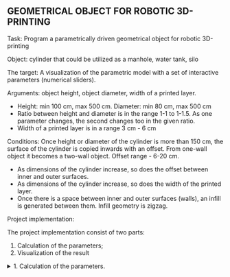 ## GEOMETRICAL OBJECT FOR ROBOTIC 3D-PRINTING

Task: Program a parametrically driven geometrical object for robotic 3D-printing

Object: cylinder that could be utilized as a manhole, water tank, silo

The target: A visualization of the parametric model with a set of interactive parameters (numerical sliders).

Arguments: object height, object diameter, width of a printed layer.
- Height: min 100 cm, max 500 cm. Diameter: min 80 cm, max 500 cm
- Ratio between height and diameter is in the range 1-1 to 1-1.5. As one parameter changes, the second changes too in the given ratio.
- Width of a printed layer is in a range 3 cm - 6 cm

Conditions:
Once height or diameter of the cylinder is more than 150 cm, the surface of the
cylinder is copied inwards with an offset. From one-wall object it becomes a two-wall
object. Offset range - 6-20 cm.
- As dimensions of the cylinder increase, so does the offset between inner and
outer surfaces.
- As dimensions of the cylinder increase, so does the width of the printed layer.
- Once there is a space between inner and outer surfaces (walls), an infill is
generated between them. Infill geometry is zigzag.

Project implementation:

The project implementation consist of two parts:
1. Calculation of the parameters;
2. Visualization of the result

<details><summary>1. Calculation of the parameters.</summary> 

Part 1 was implemented with C language and there was calculated the parameters for the constituent parts of an object.

Bottom of the object.
- There was added the bottom of the object with the follows parameters:
	height of the buttom is equal to the width of a printed layer;
	diameter of the buttom is equal to the diameter of the Object.

Offset for the  inner cylinder
- According to the condition of the assignment,the offset is 3-6 cm and depends on the size of the subject. 
So it was introduced the follows direct dependence of the offset on the diameter of the object:
- if (diameter >= 80 && diameter < 220)
	width = 3;
- if (diameter >= 220 && diameter < 360)
        width = 4;
- if (diameter >= 360 && diameter < 500)
	width = 5;
- if (diameter == 500)
        width = 6;

Outer cylinder
- The diameter of the outer cylinder is equal to:
(diameter of the Object) minus (width of a printed layer).
- The height of the outer cylinder is equal to:
(height of the Object) minus (height of the Buttom)
					
Inner cylinder
- The diameter of the inner cylinder is equal to: 
(diameter of the Object) minus (2 * width of a printed layer) minus (2 * offset). 
- The width of a printed layer for both cylinders are taken into account.

Zigzag
- For zigzag parameters, it was assumed that the zigzag does not need to be superimposed on the outer and inner cylinders.
zigzag_height is equals offset;
zigzag_step_angle = 10 grad

<details><summary>2. Visualization of the result</summary>
  

